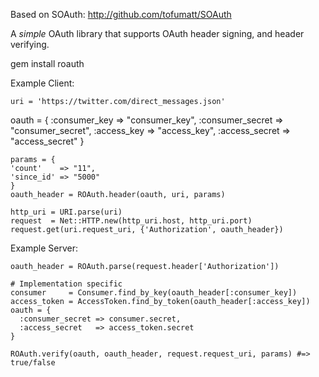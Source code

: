 Based on SOAuth: http://github.com/tofumatt/SOAuth

A *simple* OAuth library that supports OAuth header signing, and header verifying.
  
  gem install roauth

Example Client:

	uri = 'https://twitter.com/direct_messages.json'
  oauth = {
    :consumer_key    => "consumer_key",
    :consumer_secret => "consumer_secret",
    :access_key      => "access_key",
    :access_secret   => "access_secret"
  }
  
	params = {
    'count'    => "11",
    'since_id' => "5000"
	}
	oauth_header = ROAuth.header(oauth, uri, params)

	http_uri = URI.parse(uri)
	request  = Net::HTTP.new(http_uri.host, http_uri.port)
	request.get(uri.request_uri, {'Authorization', oauth_header})

Example Server:
  
	oauth_header = ROAuth.parse(request.header['Authorization'])
	
	# Implementation specific
	consumer     = Consumer.find_by_key(oauth_header[:consumer_key])
	access_token = AccessToken.find_by_token(oauth_header[:access_key])
	oauth = {
	  :consumer_secret => consumer.secret,
	  :access_secret   => access_token.secret
	}
	
	ROAuth.verify(oauth, oauth_header, request.request_uri, params) #=> true/false